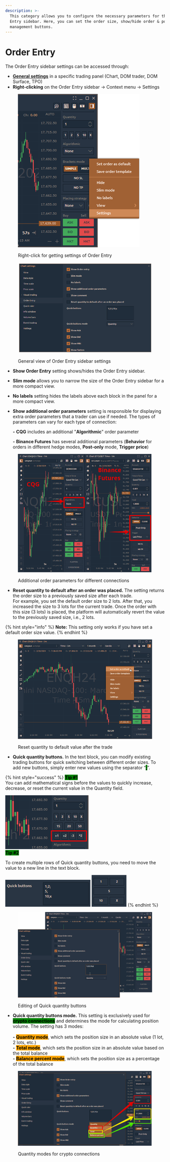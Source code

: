 ```yaml
---
description: >-
  This category allows you to configure the necessary parameters for the Order
  Entry sidebar. Here, you can set the order size, show/hide order & position
  management buttons.
---
```


# Order Entry

The Order Entry sidebar settings can be accessed through:

* [**General settings**](../chart-settings.md) in a specific trading panel (Chart, DOM trader, DOM Surface, TPO)
* **Right-clicking** on the Order Entry sidebar -> Context menu -> Settings

<figure><img src="../../../.gitbook/assets/order entry settings.png" alt=""><figcaption><p>Right-click for getting settings of Order Entry</p></figcaption></figure>

<figure><img src="../../../.gitbook/assets/Chart order entry.png" alt=""><figcaption><p>General view of Order Entry sidebar settings </p></figcaption></figure>

* **Show Order Entry** setting shows/hides the Order Entry sidebar.
* **Slim mode** allows you to narrow the size of the Order Entry sidebar for a more compact view.
* **No labels** setting hides the labels above each block in the panel for a more compact view.
*   **Show additional order parameters** setting is responsible for displaying extra order parameters that a trader can use if needed. The types of parameters can vary for each type of connection:

    &#x20;**-** **CQG** includes an additional "**Algorithmic**" order parameter

    &#x20;**-** **Binance Futures** has several additional parameters (**Behavior** for orders in different hedge modes, **Post-only** mode, **Trigger price**)

<figure><img src="../../../.gitbook/assets/additional order parameters.png" alt=""><figcaption><p>Additional order parameters for different connections</p></figcaption></figure>

* **Reset quantity to default after an order was placed.** The setting returns the order size to a previously saved size after each trade. \
  For example, you set the default order size to 2 lots. After that, you increased the size to 3 lots for the current trade. Once the order with this size (3 lots) is placed, the platform will automatically revert the value to the previously saved size, i.e., 2 lots.

{% hint style="info" %}
**Note:** This setting only works if you have set a default order size value.
{% endhint %}

<figure><img src="../../../.gitbook/assets/reset order to default.gif" alt=""><figcaption><p>Reset quantity to default value after the trade</p></figcaption></figure>

* **Quick quantity buttons.** In the text block, you can modify existing trading buttons for quick switching between different order sizes. To add new buttons, simply enter new values using the separator “<mark style="background-color:green;">**;**</mark>”.

{% hint style="success" %}
<mark style="background-color:green;">**Tip #1**</mark>\
You can add mathematical signs before the values to quickly increase, decrease, or reset the current value in the Quantity field.

![](<../../../.gitbook/assets/image (413).png>)\
<mark style="background-color:green;">**Tip #2**</mark>

To create multiple rows of Quick quantity buttons, you need to move the value to a new line in the text block.

![](<../../../.gitbook/assets/image (416).png>) ![](<../../../.gitbook/assets/image (415).png>)
{% endhint %}

<figure><img src="../../../.gitbook/assets/Quick quantity buttons.gif" alt=""><figcaption><p>Editing of Quick quantity buttons</p></figcaption></figure>

* **Quick quantity buttons mode.** This setting is exclusively used for <mark style="background-color:green;">**crypto connections**</mark> and determines the mode for calculating position volume. The setting has 3 modes:\
  \
  &#x20;**-** <mark style="background-color:orange;">**Quantity mode**</mark>, which sets the position size in an absolute value (1 lot, 2 lots, etc.)\
  &#x20;**-** <mark style="background-color:orange;">**Total mode**</mark>, which sets the position size in an absolute value based on the total balance\
  &#x20;**-** <mark style="background-color:orange;">**Balance percent mode**</mark>, which sets the position size as a percentage of the total balance

<figure><img src="../../../.gitbook/assets/quantity modes.png" alt=""><figcaption><p>Quantity modes for crypto connections</p></figcaption></figure>

